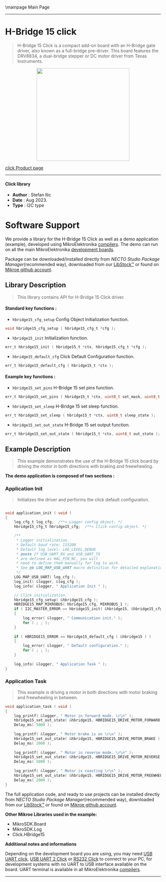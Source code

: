 \mainpage Main Page

---
# H-Bridge 15 click

> H-Bridge 15 Click is a compact add-on board with an H-Bridge gate driver, also known as a full-bridge pre-driver. This board features the DRV8834, a dual-bridge stepper or DC motor driver from Texas Instruments. 

<p align="center">
  <img src="https://download.mikroe.com/images/click_for_ide/hbridge15_click.png" height=300px>
</p>

[click Product page](https://www.mikroe.com/h-bridge-15-click)

---


#### Click library

- **Author**        : Stefan Ilic
- **Date**          : Aug 2023.
- **Type**          : I2C type


# Software Support

We provide a library for the H-Bridge 15 Click
as well as a demo application (example), developed using MikroElektronika
[compilers](https://www.mikroe.com/necto-studio).
The demo can run on all the main MikroElektronika [development boards](https://www.mikroe.com/development-boards).

Package can be downloaded/installed directly from *NECTO Studio Package Manager*(recommended way), downloaded from our [LibStock&trade;](https://libstock.mikroe.com) or found on [Mikroe github account](https://github.com/MikroElektronika/mikrosdk_click_v2/tree/master/clicks).

## Library Description

> This library contains API for H-Bridge 15 Click driver.

#### Standard key functions :

- `hbridge15_cfg_setup` Config Object Initialization function.
```c
void hbridge15_cfg_setup ( hbridge15_cfg_t *cfg );
```

- `hbridge15_init` Initialization function.
```c
err_t hbridge15_init ( hbridge15_t *ctx, hbridge15_cfg_t *cfg );
```

- `hbridge15_default_cfg` Click Default Configuration function.
```c
err_t hbridge15_default_cfg ( hbridge15_t *ctx );
```

#### Example key functions :

- `hbridge15_set_pins` H-Bridge 15 set pins function.
```c
err_t hbridge15_set_pins ( hbridge15_t *ctx, uint8_t set_mask, uint8_t clr_mask );
```

- `hbridge15_set_sleep` H-Bridge 15 set sleep function.
```c
err_t hbridge15_set_sleep ( hbridge15_t *ctx, uint8_t sleep_state );
```

- `hbridge15_set_out_state` H-Bridge 15 set output function.
```c
err_t hbridge15_set_out_state ( hbridge15_t *ctx, uint8_t out_state );
```

## Example Description

> This example demonstrates the use of the H-Bridge 15 click board by
  driving the motor in both directions with braking and freewheeling. 

**The demo application is composed of two sections :**

### Application Init

> Initializes the driver and performs the click default configuration.

```c

void application_init ( void ) 
{
    log_cfg_t log_cfg;  /**< Logger config object. */
    hbridge15_cfg_t hbridge15_cfg;  /**< Click config object. */

    /** 
     * Logger initialization.
     * Default baud rate: 115200
     * Default log level: LOG_LEVEL_DEBUG
     * @note If USB_UART_RX and USB_UART_TX 
     * are defined as HAL_PIN_NC, you will 
     * need to define them manually for log to work. 
     * See @b LOG_MAP_USB_UART macro definition for detailed explanation.
     */
    LOG_MAP_USB_UART( log_cfg );
    log_init( &logger, &log_cfg );
    log_info( &logger, " Application Init " );

    // Click initialization.
    hbridge15_cfg_setup( &hbridge15_cfg );
    HBRIDGE15_MAP_MIKROBUS( hbridge15_cfg, MIKROBUS_1 );
    if ( I2C_MASTER_ERROR == hbridge15_init( &hbridge15, &hbridge15_cfg ) ) 
    {
        log_error( &logger, " Communication init." );
        for ( ; ; );
    }
    
    if ( HBRIDGE15_ERROR == hbridge15_default_cfg ( &hbridge15 ) )
    {
        log_error( &logger, " Default configuration." );
        for ( ; ; );
    }
    
    log_info( &logger, " Application Task " );
}

```

### Application Task

> This example is driving a motor in both directions with 
  motor braking and freewheeling in between.

```c
void application_task ( void ) 
{
    log_printf( &logger, " Motor in forward mode. \r\n" );
    hbridge15_set_out_state( &hbridge15, HBRIDGE15_DRIVE_MOTOR_FORWARD );
    Delay_ms( 5000 );
    
    log_printf( &logger, " Motor brake is on \r\n" );
    hbridge15_set_out_state( &hbridge15, HBRIDGE15_DRIVE_MOTOR_BRAKE );
    Delay_ms( 2000 );
    
    log_printf( &logger, " Motor in reverse mode. \r\n" );
    hbridge15_set_out_state( &hbridge15, HBRIDGE15_DRIVE_MOTOR_REVERSE );
    Delay_ms( 5000 );
    
    log_printf( &logger, " Motor is coasting \r\n" );
    hbridge15_set_out_state( &hbridge15, HBRIDGE15_DRIVE_MOTOR_FREEWHEEL );
    Delay_ms( 2000 );
}
```


The full application code, and ready to use projects can be installed directly from *NECTO Studio Package Manager*(recommended way), downloaded from our [LibStock&trade;](https://libstock.mikroe.com) or found on [Mikroe github account](https://github.com/MikroElektronika/mikrosdk_click_v2/tree/master/clicks).

**Other Mikroe Libraries used in the example:**

- MikroSDK.Board
- MikroSDK.Log
- Click.HBridge15

**Additional notes and informations**

Depending on the development board you are using, you may need
[USB UART click](https://www.mikroe.com/usb-uart-click),
[USB UART 2 Click](https://www.mikroe.com/usb-uart-2-click) or
[RS232 Click](https://www.mikroe.com/rs232-click) to connect to your PC, for
development systems with no UART to USB interface available on the board. UART
terminal is available in all MikroElektronika
[compilers](https://shop.mikroe.com/compilers).

---
